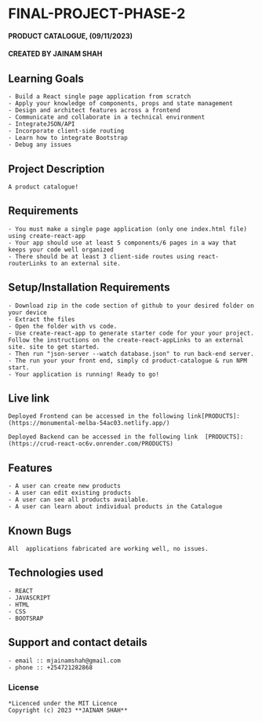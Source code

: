 # FINAL-PROJECT-PHASE-2

#### PRODUCT CATALOGUE, (09/11/2023)

#### **CREATED BY JAINAM SHAH**

## Learning Goals
    - Build a React single page application from scratch
    - Apply your knowledge of components, props and state management
    - Design and architect features across a frontend
    - Communicate and collaborate in a technical environment
    - IntegrateJSON/API
    - Incorporate client-side routing 
    - Learn how to integrate Bootstrap
    - Debug any issues

## Project Description
    A product catalogue!

## Requirements
    - You must make a single page application (only one index.html file) using create-react-app
    - Your app should use at least 5 components/6 pages in a way that keeps your code well organized
    - There should be at least 3 client-side routes using react-routerLinks to an external site.
  

## Setup/Installation Requirements
    - Download zip in the code section of github to your desired folder on your device
    - Extract the files
    - Open the folder with vs code.
    - Use create-react-app to generate starter code for your your project. Follow the instructions on the create-react-appLinks to an external site. site to get started.
    - Then run "json-server --watch database.json" to run back-end server.
    - The run your your front end, simply cd product-catalogue & run NPM start. 
    - Your application is running! Ready to go!
       
## Live link
    Deployed Frontend can be accessed in the following link[PRODUCTS]:
    (https://monumental-melba-54ac03.netlify.app/)
    
    Deployed Backend can be accessed in the following link  [PRODUCTS]:
    (https://crud-react-oc6v.onrender.com/PRODUCTS)

## Features
    - A user can create new products
    - A user can edit existing products
    - A user can see all products available.
    - A user can learn about individual products in the Catalogue

## Known Bugs
    All  applications fabricated are working well, no issues.

## Technologies used
    - REACT
    - JAVASCRIPT
    - HTML
    - CSS
    - BOOTSRAP

## Support and contact details
    - email :: mjainamshah@gmail.com
    - phone :: +254721282868

### License
    *Licenced under the MIT Licence
    Copyright (c) 2023 **JAINAM SHAH**
